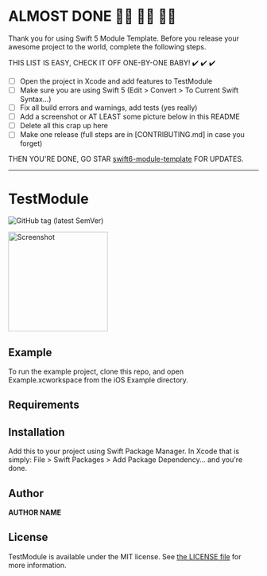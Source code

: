 # ALMOST DONE :walking_woman: :running_woman: :biking_woman:

Thank you for using Swift 5 Module Template. Before you release your awesome project to the world, complete the following steps.

THIS LIST IS EASY, CHECK IT OFF ONE-BY-ONE BABY! ✔️ ✔️ ✔️

- [ ] Open the project in Xcode and add features to TestModule
- [ ] Make sure you are using Swift 5 (Edit > Convert > To Current Swift Syntax…)
- [ ] Fix all build errors and warnings, add tests (yes really)
- [ ] Add a screenshot or AT LEAST some picture below in this README
- [ ] Delete all this crap up here
- [ ] Make one release (full steps are in [CONTRIBUTING.md] in case you forget)

THEN YOU'RE DONE, GO STAR [swift6-module-template](https://github.com/fulldecent/swift6-module-template) FOR UPDATES.

----

# TestModule

![GitHub tag (latest SemVer)](https://github.com/testuser/TestModule/actions/workflows/ci.yml/badge.svg?branch=main)

<a href="https://placehold.it/400?text=Screen+shot"><img width=200 height=200 src="https://placehold.it/400?text=Screen+shot" alt="Screenshot" /></a>

## Example

To run the example project, clone this repo, and open Example.xcworkspace from the iOS Example directory.

## Requirements

## Installation

Add this to your project using Swift Package Manager. In Xcode that is simply: File > Swift Packages > Add Package Dependency... and you're done.

## Author

__AUTHOR NAME__

## License

TestModule is available under the MIT license. See [the LICENSE file](LICENSE) for more information.
